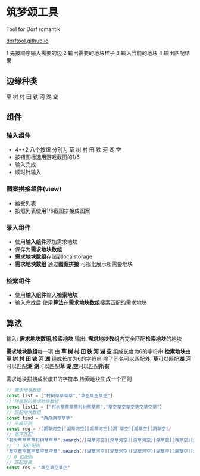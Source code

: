 # 筑梦颂工具
Tool for Dorf romantik

[dorftool.github.io](https://dorftool.github.io)


1 先按顺序输入需要的边
2 输出需要的地块样子
3 输入当前的地块
4 输出匹配结果

## 边缘种类
草  树  村  田  铁  河  湖  空

## 组件
### 输入组件
- 4**2 八个按钮 分别为
草  树  村  田  铁  河  湖  空
- 按钮图标选用游戏截图的1/6
- 输入完成
- 顺时针输入
### 图案拼接组件(view)
- 接受列表
- 按照列表使用1/6截图拼接成图案
### 录入组件
- 使用**输入组件**添加需求地块
- 保存为**需求地块数组**
- **需求地块数组**存储到localstorage
- **需求地块数组** 通过**图案拼接** 可视化展示所需要地块

### 检索组件
- 使用**输入组件**输入**检索地块**
- 输入完成后 使用**算法**在**需求地块数组**搜索匹配的需求地块

## 算法
输入: **需求地块数组**,**检索地块**
输出: **需求地块数组**内完全匹配**检索地块**的地块

**需求地块数组**每一项 由 **草  树  村  田  铁  河  湖  空** 组成长度为6的字符串
**检索地块**由 **草  树  村  田  铁  河  湖** 组成长度为6的字符串
除了同名可以匹配外, 
**草**可以匹配**湖**,**河**可以匹配**湖**,**湖**可以匹配**草 湖**,**空**可以匹配**所有**

需求地块拼接成长度11的字符串
检索地块生成一个正则 
```js
// 需求地块数组
const list = ["村树草草草草","草空草空草空"]
// 拼接后的需求地块数组
const list11 = ["村树草草草草村树草草草","草空草空草空草空草空草"]
// 匹配地块数组
const find = "湖湖湖草草草"
// 生成正则
const reg = /[湖草河空][湖草河空][湖草河空][湖`草空][湖草空][湖草空]/
// 循环匹配
"村树草草草草村树草草草".search(/[湖草河空][湖草河空][湖草河空][湖草空][湖草空][湖草空]/)
// -1 没匹配到
"草空草空草空草空草空草".search(/[湖草河空][湖草河空][湖草河空][湖草空][湖草空][湖草空]/)
// 0 匹配到
// 匹配结果
const res = "草空草空草空"
```
